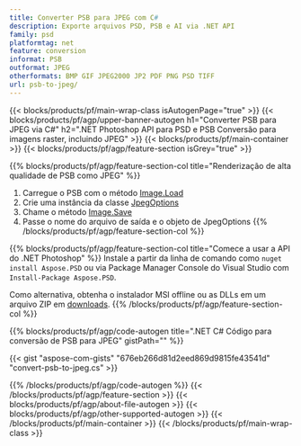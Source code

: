 ```yaml
---
title: Converter PSB para JPEG com C#
description: Exporte arquivos PSD, PSB e AI via .NET API
family: psd
platformtag: net
feature: conversion
informat: PSB
outformat: JPEG
otherformats: BMP GIF JPEG2000 JP2 PDF PNG PSD TIFF
url: psb-to-jpeg/
---
```


{{< blocks/products/pf/main-wrap-class isAutogenPage="true" >}}
{{< blocks/products/pf/agp/upper-banner-autogen h1="Converter PSB para JPEG via C#" h2=".NET Photoshop API para PSD e PSB Conversão para imagens raster, incluindo JPEG" >}}
{{< blocks/products/pf/main-container >}}
{{< blocks/products/pf/agp/feature-section isGrey="true" >}}

{{% blocks/products/pf/agp/feature-section-col title="Renderização de alta qualidade de PSB como JPEG" %}}
1. Carregue o PSB com o método [Image.Load](https://apireference.aspose.com/psd/net/aspose.psd/image/methods/load/index)
1. Crie uma instância da classe [JpegOptions](https://apireference.aspose.com/psd/net/aspose.psd.imageoptions/jpegoptions)
1. Chame o método [Image.Save](https://apireference.aspose.com/psd/net/aspose.psd/image/methods/save/index)
1. Passe o nome do arquivo de saída e o objeto de JpegOptions
{{% /blocks/products/pf/agp/feature-section-col %}}

{{% blocks/products/pf/agp/feature-section-col title="Comece a usar a API do .NET Photoshop" %}}
Instale a partir da linha de comando como ```nuget install Aspose.PSD``` ou via Package Manager Console do Visual Studio com ```Install-Package Aspose.PSD```.

Como alternativa, obtenha o instalador MSI offline ou as DLLs em um arquivo ZIP em [downloads](https://releases.aspose.com/psd/net).
{{% /blocks/products/pf/agp/feature-section-col %}}

{{% blocks/products/pf/agp/code-autogen title=".NET C# Código para conversão de PSB para JPEG" gistPath="" %}}

{{< gist "aspose-com-gists" "676eb266d81d2eed869d9815fe43541d" "convert-psb-to-jpeg.cs" >}}

{{% /blocks/products/pf/agp/code-autogen %}}
{{< /blocks/products/pf/agp/feature-section >}}
{{< blocks/products/pf/agp/about-file-autogen >}}
{{< blocks/products/pf/agp/other-supported-autogen >}}
{{< /blocks/products/pf/main-container >}}
{{< /blocks/products/pf/main-wrap-class >}}
